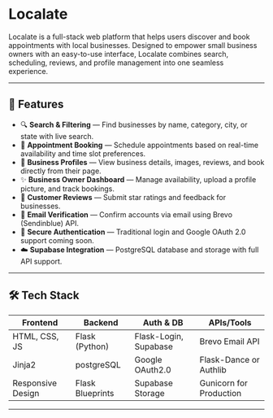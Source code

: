 # Localate

Localate is a full-stack web platform that helps users discover and book appointments with local businesses. Designed to empower small business owners with an easy-to-use interface, Localate combines search, scheduling, reviews, and profile management into one seamless experience.

---

## 🚀 Features

- 🔍 **Search & Filtering** — Find businesses by name, category, city, or state with live search.
- 📅 **Appointment Booking** — Schedule appointments based on real-time availability and time slot preferences.
- 💼 **Business Profiles** — View business details, images, reviews, and book directly from their page.
- ✨ **Business Owner Dashboard** — Manage availability, upload a profile picture, and track bookings.
- 📝 **Customer Reviews** — Submit star ratings and feedback for businesses.
- 📧 **Email Verification** — Confirm accounts via email using Brevo (Sendinblue) API.
- 🔐 **Secure Authentication** — Traditional login and Google OAuth 2.0 support coming soon.
- ☁️ **Supabase Integration** — PostgreSQL database and storage with full API support.

---

## 🛠 Tech Stack

| Frontend   | Backend        | Auth & DB      | APIs/Tools       |
|------------|----------------|----------------|------------------|
| HTML, CSS, JS | Flask (Python) | Flask-Login, Supabase | Brevo Email API |
| Jinja2     | postgreSQL      | Google OAuth2.0 | Flask-Dance or Authlib |
| Responsive Design | Flask Blueprints | Supabase Storage | Gunicorn for Production |

---
